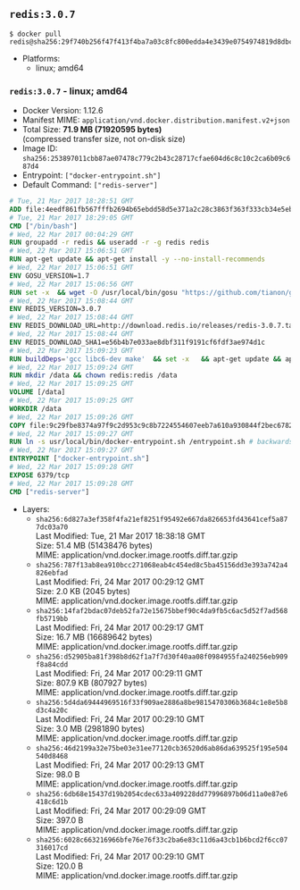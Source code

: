 ## `redis:3.0.7`

```console
$ docker pull redis@sha256:29f740b256f47f413f4ba7a03c8fc800edda4e3439e0754974819d8dbcf4e986
```

-	Platforms:
	-	linux; amd64

### `redis:3.0.7` - linux; amd64

-	Docker Version: 1.12.6
-	Manifest MIME: `application/vnd.docker.distribution.manifest.v2+json`
-	Total Size: **71.9 MB (71920595 bytes)**  
	(compressed transfer size, not on-disk size)
-	Image ID: `sha256:253897011cbb87ae07478c779c2b43c28717cfae604d6c8c10c2ca6b09c687d4`
-	Entrypoint: `["docker-entrypoint.sh"]`
-	Default Command: `["redis-server"]`

```dockerfile
# Tue, 21 Mar 2017 18:28:51 GMT
ADD file:4eedf861fb567fffb2694b65ebdd58d5e371a2c28c3863f363f333cb34e5eb7b in / 
# Tue, 21 Mar 2017 18:29:05 GMT
CMD ["/bin/bash"]
# Wed, 22 Mar 2017 00:04:29 GMT
RUN groupadd -r redis && useradd -r -g redis redis
# Wed, 22 Mar 2017 15:06:51 GMT
RUN apt-get update && apt-get install -y --no-install-recommends 		ca-certificates 		wget 	&& rm -rf /var/lib/apt/lists/*
# Wed, 22 Mar 2017 15:06:51 GMT
ENV GOSU_VERSION=1.7
# Wed, 22 Mar 2017 15:06:56 GMT
RUN set -x 	&& wget -O /usr/local/bin/gosu "https://github.com/tianon/gosu/releases/download/$GOSU_VERSION/gosu-$(dpkg --print-architecture)" 	&& wget -O /usr/local/bin/gosu.asc "https://github.com/tianon/gosu/releases/download/$GOSU_VERSION/gosu-$(dpkg --print-architecture).asc" 	&& export GNUPGHOME="$(mktemp -d)" 	&& gpg --keyserver ha.pool.sks-keyservers.net --recv-keys B42F6819007F00F88E364FD4036A9C25BF357DD4 	&& gpg --batch --verify /usr/local/bin/gosu.asc /usr/local/bin/gosu 	&& rm -r "$GNUPGHOME" /usr/local/bin/gosu.asc 	&& chmod +x /usr/local/bin/gosu 	&& gosu nobody true
# Wed, 22 Mar 2017 15:08:44 GMT
ENV REDIS_VERSION=3.0.7
# Wed, 22 Mar 2017 15:08:44 GMT
ENV REDIS_DOWNLOAD_URL=http://download.redis.io/releases/redis-3.0.7.tar.gz
# Wed, 22 Mar 2017 15:08:44 GMT
ENV REDIS_DOWNLOAD_SHA1=e56b4b7e033ae8dbf311f9191cf6fdf3ae974d1c
# Wed, 22 Mar 2017 15:09:23 GMT
RUN buildDeps='gcc libc6-dev make' 	&& set -x 	&& apt-get update && apt-get install -y $buildDeps --no-install-recommends 	&& rm -rf /var/lib/apt/lists/* 	&& wget -O redis.tar.gz "$REDIS_DOWNLOAD_URL" 	&& echo "$REDIS_DOWNLOAD_SHA1 *redis.tar.gz" | sha1sum -c - 	&& mkdir -p /usr/src/redis 	&& tar -xzf redis.tar.gz -C /usr/src/redis --strip-components=1 	&& rm redis.tar.gz 	&& make -C /usr/src/redis 	&& make -C /usr/src/redis install 	&& rm -r /usr/src/redis 	&& apt-get purge -y --auto-remove $buildDeps
# Wed, 22 Mar 2017 15:09:24 GMT
RUN mkdir /data && chown redis:redis /data
# Wed, 22 Mar 2017 15:09:25 GMT
VOLUME [/data]
# Wed, 22 Mar 2017 15:09:25 GMT
WORKDIR /data
# Wed, 22 Mar 2017 15:09:26 GMT
COPY file:9c29fbe8374a97f9c2d953c9c8b7224554607eeb7a610a930844f2bec678265c in /usr/local/bin/ 
# Wed, 22 Mar 2017 15:09:27 GMT
RUN ln -s usr/local/bin/docker-entrypoint.sh /entrypoint.sh # backwards compat
# Wed, 22 Mar 2017 15:09:27 GMT
ENTRYPOINT ["docker-entrypoint.sh"]
# Wed, 22 Mar 2017 15:09:28 GMT
EXPOSE 6379/tcp
# Wed, 22 Mar 2017 15:09:28 GMT
CMD ["redis-server"]
```

-	Layers:
	-	`sha256:6d827a3ef358f4fa21ef8251f95492e667da826653fd43641cef5a877dc03a70`  
		Last Modified: Tue, 21 Mar 2017 18:38:18 GMT  
		Size: 51.4 MB (51438476 bytes)  
		MIME: application/vnd.docker.image.rootfs.diff.tar.gzip
	-	`sha256:787f13ab8ea910bcc271068eab4c454ed8c5ba45156dd3e393a742a4826ebfad`  
		Last Modified: Fri, 24 Mar 2017 00:29:12 GMT  
		Size: 2.0 KB (2045 bytes)  
		MIME: application/vnd.docker.image.rootfs.diff.tar.gzip
	-	`sha256:14faf2bdac07deb52fa72e15675bbef90c4da9fb5c6ac5d52f7ad568fb5719bb`  
		Last Modified: Fri, 24 Mar 2017 00:29:17 GMT  
		Size: 16.7 MB (16689642 bytes)  
		MIME: application/vnd.docker.image.rootfs.diff.tar.gzip
	-	`sha256:d52905ba81f398b8d62f1a7f7d30f40aa08f0984955fa240256eb909f8a84cdd`  
		Last Modified: Fri, 24 Mar 2017 00:29:11 GMT  
		Size: 807.9 KB (807927 bytes)  
		MIME: application/vnd.docker.image.rootfs.diff.tar.gzip
	-	`sha256:5d4da69444969516f33f909ae2886a8be9815470306b3684c1e8e5b8d3c4a20c`  
		Last Modified: Fri, 24 Mar 2017 00:29:10 GMT  
		Size: 3.0 MB (2981890 bytes)  
		MIME: application/vnd.docker.image.rootfs.diff.tar.gzip
	-	`sha256:46d2199a32e75be03e31ee77120cb36520d6ab86da639525f195e504540d8468`  
		Last Modified: Fri, 24 Mar 2017 00:29:13 GMT  
		Size: 98.0 B  
		MIME: application/vnd.docker.image.rootfs.diff.tar.gzip
	-	`sha256:6db68e15437d19b2054cdec633a409228dd77996897b06d11a0e87e6418c6d1b`  
		Last Modified: Fri, 24 Mar 2017 00:29:09 GMT  
		Size: 397.0 B  
		MIME: application/vnd.docker.image.rootfs.diff.tar.gzip
	-	`sha256:6028c663216966bfe76e76f33c2ba6e83c11d6a43cb1b6bcd2f6cc07316017cd`  
		Last Modified: Fri, 24 Mar 2017 00:29:10 GMT  
		Size: 120.0 B  
		MIME: application/vnd.docker.image.rootfs.diff.tar.gzip
